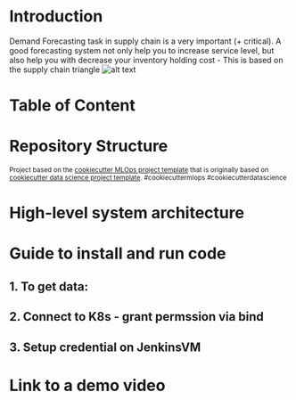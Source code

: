 Introduction
==============================

Demand Forecasting task in supply chain is a very important (+ critical). A good forecasting system not only help you to increase service level, but also help you with decrease your inventory holding cost - This is based on the supply chain triangle
![alt text](img/image-1.png)


Table of Content
==============================


Repository Structure
==============================
<!-- Project Organization
------------

```
demandForecasting/
├── LICENSE     
├── README.md                  
├── Makefile                     # Makefile with commands like `make data` or `make train`                   
├── configs                      # Config files (models and training hyperparameters)
│   └── model1.yaml              
│
├── data                         
│   ├── external                 # Data from third party sources.
│   ├── interim                  # Intermediate data that has been transformed.
│   ├── processed                # The final, canonical data sets for modeling.
│   └── raw                      # The original, immutable data dump.
│
├── docs                         # Project documentation.
│
├── models                       # Trained and serialized models.
│
├── notebooks                    # Jupyter notebooks.
│
├── references                   # Data dictionaries, manuals, and all other explanatory materials.
│
├── reports                      # Generated analysis as HTML, PDF, LaTeX, etc.
│   └── figures                  # Generated graphics and figures to be used in reporting.
│
├── requirements.txt             # The requirements file for reproducing the analysis environment.
└── src                          # Source code for use in this project.
    ├── __init__.py              # Makes src a Python module.
    │
    ├── data                     # Data engineering scripts.
    │   ├── build_features.py    
    │   ├── cleaning.py          
    │   ├── ingestion.py         
    │   ├── labeling.py          
    │   ├── splitting.py         
    │   └── validation.py        
    │
    ├── models                   # ML model engineering (a folder for each model).
    │   └── model1      
    │       ├── dataloader.py    
    │       ├── hyperparameters_tuning.py 
    │       ├── model.py         
    │       ├── predict.py       
    │       ├── preprocessing.py 
    │       └── train.py         
    │
    └── visualization        # Scripts to create exploratory and results oriented visualizations.
        ├── evaluation.py        
        └── exploration.py       
```


-------- -->
<p><small>Project based on the <a target="_blank" href="https://github.com/Chim-SO/cookiecutter-mlops/">cookiecutter MLOps project template</a>
that is originally based on <a target="_blank" href="https://drivendata.github.io/cookiecutter-data-science/">cookiecutter data science project template</a>. 
#cookiecuttermlops #cookiecutterdatascience</small></p>

High-level system architecture
==============================


Guide to install and run code
==============================
## 1. To get data:

## 2. Connect to K8s - grant permssion via bind

## 3. Setup credential on JenkinsVM

Link to a demo video
==============================